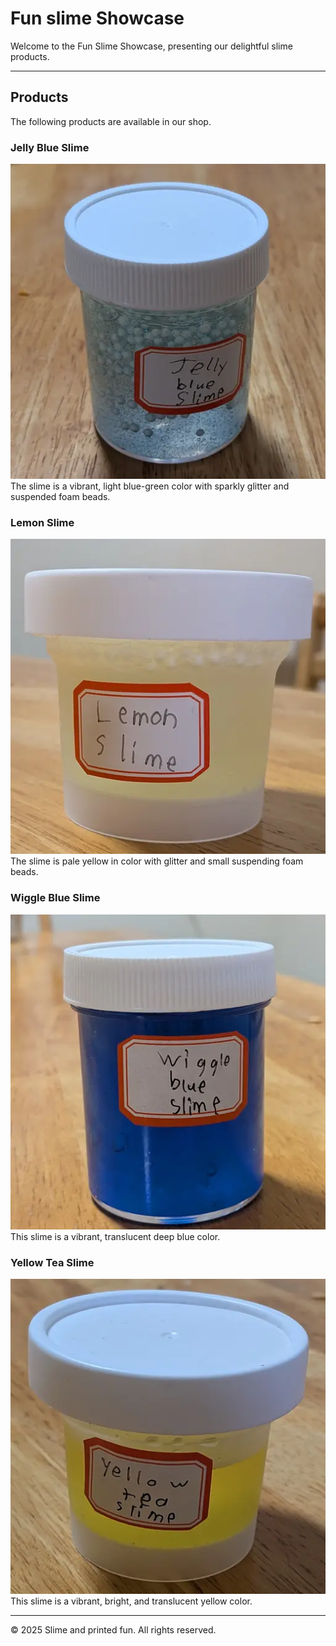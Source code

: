 # Fun slime Showcase

Welcome to the Fun Slime Showcase, presenting our delightful slime products.

---

## Products

The following products are available in our shop.

### Jelly Blue Slime
![Jelly Blue Slime](assets/jelly-blue.webp)
<br/>The slime is a vibrant, light blue-green color with sparkly glitter and suspended foam beads.

### Lemon Slime
![Lemon Slime](assets/lemon-slime.webp)
<br/>The slime is pale yellow in color with glitter and small suspending foam beads.

### Wiggle Blue Slime
![Wiggle Blue Slime](assets/wiggle-blue.webp)
<br/>This slime is a vibrant, translucent deep blue color.

### Yellow Tea Slime
![Yellow Tea Slime](assets/yellow-tea.webp)
<br/>This slime is a vibrant, bright, and translucent yellow color.

---

© 2025 Slime and printed fun. All rights reserved.
